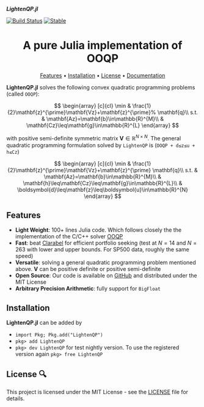 ___LightenQP.jl___


[![Build Status](https://github.com/PharosAbad/LightenQP.jl/actions/workflows/CI.yml/badge.svg?branch=main)](https://github.com/PharosAbad/LightenQP.jl/actions/workflows/CI.yml?query=branch%3Amain)
[![Stable](https://img.shields.io/badge/docs-stable-blue.svg)](https://github.com/PharosAbad/LightenQP.jl/wiki)

<h1 align="center" margin=0px>
  A pure Julia implementation of OOQP
</h1>

<p align="center">
  <a href="#features">Features</a> •
  <a href="#installation">Installation</a> •
  <a href="#license-">License</a> •
  <a href="https://github.com/PharosAbad/LightenQP.jl/wiki">Documentation</a>
</p>

**LightenQP.jl** solves the following convex quadratic programming problems (called `OOQP`):

$$
\begin{array}
[c]{cl}
\min & \frac{1}{2}\mathbf{z}^{\prime}\mathbf{Vz}+\mathbf{z}^{\prime}%
\mathbf{q}\\
s.t. & \mathbf{Az}=\mathbf{b}\in\mathbb{R}^{M}\\
& \mathbf{Cz}\leq\mathbf{g}\in\mathbb{R}^{L}
\end{array}
$$

with positive semi-definite symmetric matrix $\mathbf{V}\in\mathbb{R}^{N\times N}$. The general quadratic programming formulation solved by `LightenQP` is (`OOQP + d≤z≤u + h≤Cz`)

$$
\begin{array}
[c]{cl}
\min & \frac{1}{2}\mathbf{z}^{\prime}\mathbf{Vz}+\mathbf{z}^{\prime}
\mathbf{q}\\
s.t. & \mathbf{Az}=\mathbf{b}\in\mathbb{R}^{M}\\
& \mathbf{h}\leq\mathbf{Cz}\leq\mathbf{g}\in\mathbb{R}^{L}\\
& \boldsymbol{d}\leq\mathbf{z}\leq\boldsymbol{u}\in\mathbb{R}^{N}
\end{array}
$$

## Features

* __Light Weight__: 100+ lines Julia code. Which follows closely the the implementation of the C/C++ solver [OOQP](https://github.com/emgertz/OOQP)
* __Fast__: beat [Clarabel](https://github.com/oxfordcontrol/Clarabel.jl) for efficient portfolio seeking (test at $N = 14$ and $N = 263$ with lower and upper bounds. For SP500 data, roughly the same speed)
* __Versatile__: solving a general quadratic programming problem mentioned above. $\mathbf{V}$ can be positive definite or positive semi-definite
* __Open Source__: Our code is available on [GitHub](https://github.com/PharosAbad/LightenQP.jl) and distributed under the MIT License
* __Arbitrary Precision Arithmetic__: fully support for `BigFloat`


## Installation
__LightenQP.jl__ can be added by

- `import Pkg; Pkg.add("LightenQP")`
- `pkg> add LightenQP`
- `pkg> dev LightenQP` for test nightly version. To use the registered version again `pkg> free LightenQP`

## License 🔍
This project is licensed under the MIT License - see the [LICENSE](LICENSE) file for details.


